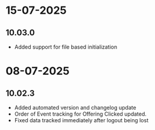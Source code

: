 # 15-07-2025

## 10.03.0

- Added support for file based initialization

# 08-07-2025

## 10.02.3

- Added automated version and changelog update
- Order of Event tracking for Offering Clicked updated.
- Fixed data tracked immediately after logout being lost
